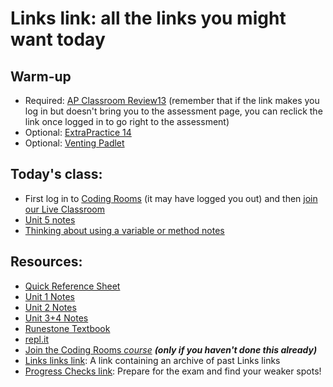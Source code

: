 # Links link: all the links you might want today
## Warm-up
* Required: [AP Classroom Review13](https://apclassroom.collegeboard.org/8/assessments/assignments/33815860) (remember that if the link makes you log in but doesn't bring you to the assessment page, you can reclick the link once logged in to go right to the assessment)
* Optional: [ExtraPractice 14](https://apclassroom.collegeboard.org/8/assessments/assignments/33815984)
* Optional: [Venting Padlet](https://viewpointschool2.padlet.org/nolandonoghue2/cjt42uuauv8r9ym7)

## Today's class:
* First log in to [Coding Rooms](http://app.codingrooms.com/) (it may have logged you out) and then [join our Live Classroom](https://app.codingrooms.com/c-join/c/2sU6YiD8fCxC)
* [Unit 5 notes](https://gist.github.com/mrDonoghue/7312efdb78dca463096ddffcb9f66c0b)
* [Thinking about using a variable or method notes](https://gist.github.com/mrDonoghue/a8624071c0c342dfcb394d7df59f2bef)

## Resources:
* [Quick Reference Sheet]( https://apcentral.collegeboard.org/pdf/ap-computer-science-a-java-quick-reference.pdf?course=ap-computer-science-a )
* [Unit 1 Notes](https://gist.github.com/mrDonoghue/6f097b0a542598d27c27f7adec5c568c)
* [Unit 2 Notes](https://gist.github.com/mrDonoghue/c66799d9887dddb1d86710d9bade8a14)
* [Unit 3+4 Notes](https://gist.github.com/mrDonoghue/584d61a03c362bd0efad5aaf09d12e5a)
* [Runestone Textbook](https://csawesome.runestone.academy/runestone/books/published/csawesome/index.html)
* [repl.it](https://repl.it/~)
* [Join the Coding Rooms *course*](https://app.codingrooms.com/management/courses/join-by-code/UP8Wz3o1) ***(only if you haven't done this already)***
* [Links links link](https://gist.github.com/mrDonoghue/85c00adcd07a5fa9696e10fdda430578): A link containing an archive of past Links links
* [Progress Checks link](https://gist.github.com/mrDonoghue/de5fe548bfc3c7ff405884a56a2b29bc): Prepare for the exam and find your weaker spots! 
